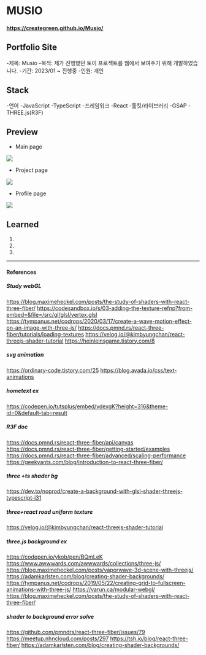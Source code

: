 # MUSIO
#### https://creategreen.github.io/Musio/

## Portfolio Site 
-제목: Musio 
-목적: 제가 진행했던 토이 프로젝트를 웹에서 보여주기 위해 개발하였습니다.
-기간: 2023/01 ~ 진행중 
-인원: 개인

## Stack
-언어
    -JavaScript
    -TypeScript
-프레임워크
    -React
-툴킷/라이브러리
    -GSAP
    -THREE.js(R3F)

## Preview 
- Main page 
<img src="https://user-images.githubusercontent.com/91831423/226843808-f3eacddd-d958-40b5-9131-14fa1ed98246.gif" >


- Project page  
<img src="https://user-images.githubusercontent.com/91831423/226844027-ddf4bb02-cabb-41ad-9482-a1a6a63c99de.gif" >

- Profile page 
<img src="https://user-images.githubusercontent.com/91831423/226844313-578afade-13d5-4270-a94e-f62201df9967.gif">


## Learned

1.

2.

3.





--------------
#### References
##### Study webGL
https://blog.maximeheckel.com/posts/the-study-of-shaders-with-react-three-fiber/ 
https://codesandbox.io/s/03-adding-the-texture-refnp?from-embed=&file=/src/gl/glsl/vertex.glsl
https://tympanus.net/codrops/2020/03/17/create-a-wave-motion-effect-on-an-image-with-three-js/
https://docs.pmnd.rs/react-three-fiber/tutorials/loading-textures
https://velog.io/@kimbyungchan/react-threejs-shader-tutorial
https://heinleinsgame.tistory.com/8

##### svg animation
https://ordinary-code.tistory.com/25 
https://blog.avada.io/css/text-animations

##### hometext ex 
https://codepen.io/tutsplus/embed/vdexgK?height=316&theme-id=0&default-tab=result 

##### R3F doc
https://docs.pmnd.rs/react-three-fiber/api/canvas
https://docs.pmnd.rs/react-three-fiber/getting-started/examples
https://docs.pmnd.rs/react-three-fiber/advanced/scaling-performance
https://geekyants.com/blog/introduction-to-react-three-fiber/

##### three +ts shader bg
https://dev.to/noprod/create-a-background-with-glsl-shader-threejs-typescript-i31

##### three+react road uniform texture
https://velog.io/@kimbyungchan/react-threejs-shader-tutorial

##### three.js background ex
https://codepen.io/ykob/pen/BQmLeK
https://www.awwwards.com/awwwards/collections/three-js/
https://blog.maximeheckel.com/posts/vaporwave-3d-scene-with-threejs/
https://adamkarlsten.com/blog/creating-shader-backgrounds/
https://tympanus.net/codrops/2019/05/22/creating-grid-to-fullscreen-animations-with-three-js/
https://varun.ca/modular-webgl/
https://blog.maximeheckel.com/posts/the-study-of-shaders-with-react-three-fiber/

##### shader to background error solve
https://github.com/pmndrs/react-three-fiber/issues/79
https://meetup.nhncloud.com/posts/297
https://tsh.io/blog/react-three-fiber/
https://adamkarlsten.com/blog/creating-shader-backgrounds/
